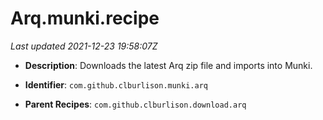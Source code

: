 # Arq.munki.recipe

_Last updated 2021-12-23 19:58:07Z_

- **Description**: Downloads the latest Arq zip file and imports into Munki.

- **Identifier**: `com.github.clburlison.munki.arq`

- **Parent Recipes**: `com.github.clburlison.download.arq`
